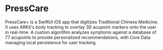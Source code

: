 # PressCare
PressCare+ is a SwiftUI iOS app that digitizes Traditional Chinese Medicine. It uses ARKit's body tracking to overlay 3D acupoint markers onto the user in real-time. A custom algorithm analyzes symptoms against a database of 77 acupoints to provide personalized recommendations, with Core Data managing local persistence for user tracking.
